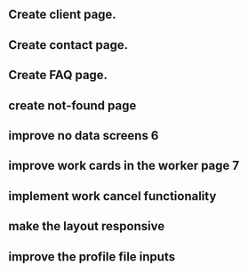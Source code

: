 ## Create client page.

## Create contact page.

## Create FAQ page.

## create not-found page

## improve no data screens 6

## improve work cards in the worker page 7

## implement work cancel functionality

#####

## make the layout responsive

## improve the profile file inputs
